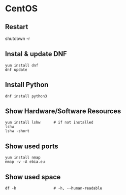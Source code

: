 # CentOS 

## Restart

   shutdown -r

## Instal & update DNF

    yum install dnf
    dnf update 

## Install Python

    dnf install python3

## Show Hardware/Software Resources

    yum install lshw      # if not installed
    lshw
    lshw -short
    
## Show used ports 

    yum install nmap
    nmap -v -A ebia.eu
    
## Show used space

    df -h                 # -h, --human-readable
    
